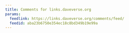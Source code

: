 ```yaml
---
title: Comments for links.daveverse.org
params:
  feedlink: https://links.daveverse.org/comments/feed/
  feedid: aba23b6750e354ec18c8bd349b19e99a
---
```

